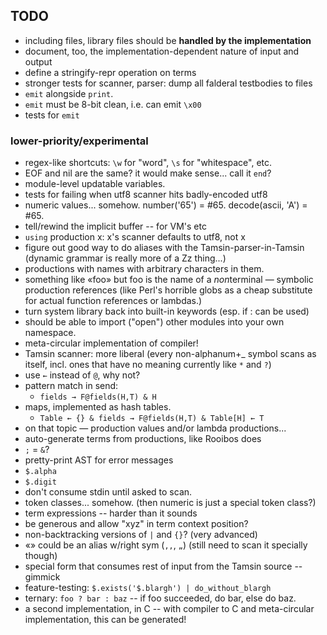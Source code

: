TODO
----

*   including files, library files should be **handled by the implementation**
*   document, too, the implementation-dependent nature of input and output
*   define a stringify-repr operation on terms
*   stronger tests for scanner, parser: dump all falderal testbodies to files
*   `emit` alongside `print`.
*   `emit` must be 8-bit clean, i.e. can emit `\x00`
*   tests for `emit`

### lower-priority/experimental ###

*   regex-like shortcuts: `\w` for "word", `\s` for "whitespace", etc.
*   EOF and nil are the same?  it would make sense... call it `end`?
*   module-level updatable variables.
*   tests for failing when utf8 scanner hits badly-encoded utf8
*   numeric values... somehow.  number('65') = #65.  decode(ascii, 'A') = #65.
*   tell/rewind the implicit buffer -- for VM's etc
*   `using` production x: x's scanner defaults to utf8, not x
*   figure out good way to do aliases with the Tamsin-parser-in-Tamsin
    (dynamic grammar is really more of a Zz thing...)
*   productions with names with arbitrary characters in them.
*   something like «foo» but foo is the name of a *non*terminal — symbolic
    production references (like Perl's horrible globs as a cheap substitute
    for actual function references or lambdas.)
*   turn system library back into built-in keywords (esp. if : can be used)
*   should be able to import ("open") other modules into your own namespace.
*   meta-circular implementation of compiler!
*   Tamsin scanner: more liberal (every non-alphanum+_ symbol scans as itself,
    incl. ones that have no meaning currently like `*` and `?`)
*   use `←` instead of `@`, why not?
*   pattern match in send:
    *   `fields → F@fields(H,T) & H`
*   maps, implemented as hash tables.
    *   `Table ← {} & fields → F@fields(H,T) & Table[H] ← T`
*   on that topic — production values and/or lambda productions...
*   auto-generate terms from productions, like Rooibos does
*   `;` = `&`?
*   pretty-print AST for error messages
*   `$.alpha`
*   `$.digit`
*   don't consume stdin until asked to scan.
*   token classes... somehow.  (then numeric is just a special token class?)
*   term expressions -- harder than it sounds
*   be generous and allow "xyz" in term context position?
*   non-backtracking versions of `|` and `{}`?  (very advanced)
*   «» could be an alias w/right sym (`,,`, `„`)
    (still need to scan it specially though)
*   special form that consumes rest of input from the Tamsin source -- gimmick
*   feature-testing: `$.exists('$.blargh') | do_without_blargh`
*   ternary: `foo ? bar : baz` -- if foo succeeded, do bar, else do baz.
*   a second implementation, in C -- with compiler to C and meta-circular
    implementation, this can be generated!
